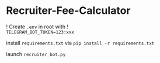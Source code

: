 # Recruiter-Fee-Calculator

! Create `.env` in root with !  
```TELEGRAM_BOT_TOKEN=123:xxx```

install `requirements.txt` via `pip install -r requirements.txt`

launch `recruiter_bot.py`
